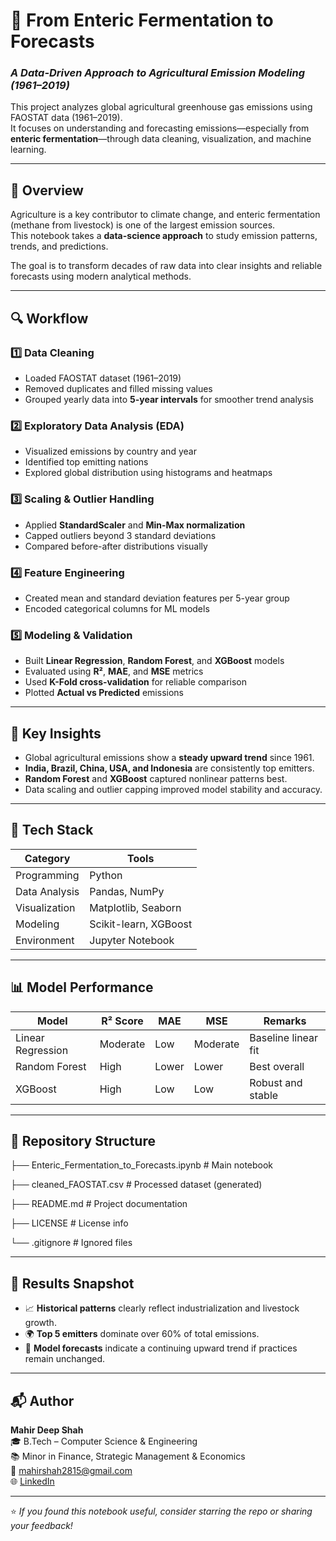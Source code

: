 # 🌾 From Enteric Fermentation to Forecasts  
### *A Data-Driven Approach to Agricultural Emission Modeling (1961–2019)*

This project analyzes global agricultural greenhouse gas emissions using FAOSTAT data (1961–2019).  
It focuses on understanding and forecasting emissions—especially from **enteric fermentation**—through data cleaning, visualization, and machine learning.

---

## 📘 Overview

Agriculture is a key contributor to climate change, and enteric fermentation (methane from livestock) is one of the largest emission sources.  
This notebook takes a **data-science approach** to study emission patterns, trends, and predictions.

The goal is to transform decades of raw data into clear insights and reliable forecasts using modern analytical methods.

---

## 🔍 Workflow

### 1️⃣ Data Cleaning  
- Loaded FAOSTAT dataset (1961–2019)  
- Removed duplicates and filled missing values  
- Grouped yearly data into **5-year intervals** for smoother trend analysis  

### 2️⃣ Exploratory Data Analysis (EDA)  
- Visualized emissions by country and year  
- Identified top emitting nations  
- Explored global distribution using histograms and heatmaps  

### 3️⃣ Scaling & Outlier Handling  
- Applied **StandardScaler** and **Min-Max normalization**  
- Capped outliers beyond 3 standard deviations  
- Compared before-after distributions visually  

### 4️⃣ Feature Engineering  
- Created mean and standard deviation features per 5-year group  
- Encoded categorical columns for ML models  

### 5️⃣ Modeling & Validation  
- Built **Linear Regression**, **Random Forest**, and **XGBoost** models  
- Evaluated using **R²**, **MAE**, and **MSE** metrics  
- Used **K-Fold cross-validation** for reliable comparison  
- Plotted **Actual vs Predicted** emissions  

---

## 🧠 Key Insights

- Global agricultural emissions show a **steady upward trend** since 1961.  
- **India, Brazil, China, USA, and Indonesia** are consistently top emitters.  
- **Random Forest** and **XGBoost** captured nonlinear patterns best.  
- Data scaling and outlier capping improved model stability and accuracy.

---

## 🧩 Tech Stack

| Category | Tools |
|-----------|-------|
| Programming | Python |
| Data Analysis | Pandas, NumPy |
| Visualization | Matplotlib, Seaborn |
| Modeling | Scikit-learn, XGBoost |
| Environment | Jupyter Notebook |

---

## 📊 Model Performance

| Model | R² Score | MAE | MSE | Remarks |
|--------|-----------|------|------|----------|
| Linear Regression | Moderate | Low | Moderate | Baseline linear fit |
| Random Forest | High | Lower | Lower | Best overall |
| XGBoost | High | Low | Low | Robust and stable |

---

## 📁 Repository Structure

├── Enteric_Fermentation_to_Forecasts.ipynb # Main notebook

├── cleaned_FAOSTAT.csv # Processed dataset (generated)

├── README.md # Project documentation

├── LICENSE # License info

└── .gitignore # Ignored files


---

## 🧾 Results Snapshot

- 📈 **Historical patterns** clearly reflect industrialization and livestock growth.  
- 🌍 **Top 5 emitters** dominate over 60% of total emissions.  
- 🧮 **Model forecasts** indicate a continuing upward trend if practices remain unchanged.  

---

## 📬 Author

**Mahir Deep Shah**  
🎓 B.Tech – Computer Science & Engineering  
📚 Minor in Finance, Strategic Management & Economics  
📧 [mahirshah2815@gmail.com](mailto:mahirshah2815@gmail.com)  
🌐 [LinkedIn](https://www.linkedin.com/in/mahirshah2815)  

---

⭐ *If you found this notebook useful, consider starring the repo or sharing your feedback!*
